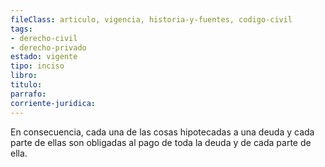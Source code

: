 ```yaml
---
fileClass: articulo, vigencia, historia-y-fuentes, codigo-civil
tags:
- derecho-civil
- derecho-privado
estado: vigente
tipo: inciso
libro:
titulo:
parrafo:
corriente-juridica:
---
```

En consecuencia, cada una de las cosas hipotecadas a una deuda y cada parte de ellas son obligadas al pago de toda la deuda y de cada parte de ella.